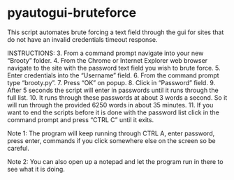 # pyautogui-bruteforce
This script automates brute forcing a text field through the gui for sites that do not have an invalid credentials timeout response.


INSTRUCTIONS:
3.	From a command prompt navigate into your new “Brooty” folder.
4.	From the Chrome or Internet Explorer web browser navigate to the site with the password text field you wish to brute force.
5.	Enter credentials into the “Username” field.
6.	From the command prompt type “brooty.py”.
7.	Press “OK” on popup.
8.	Click in “Password” field.
9.	After 5 seconds the script will enter in passwords until it runs through the full list.
10. It runs through these passwords at about 3 words a second. So it will run through the provided 6250 words in about 35 minutes.
11.	If you want to end the scripts before it is done with the password list click in the command prompt and press “CTRL C” until it exits.

Note 1: The program will keep running through CTRL A, enter password, press enter, commands if you click somewhere else on the screen so be careful.

Note 2: You can also open up a notepad and let the program run in there to see what it is doing.
